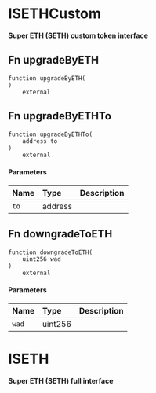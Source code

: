 # ISETHCustom

**Super ETH (SETH) custom token interface**

## Fn upgradeByETH

```solidity
function upgradeByETH(
) 
    external
```

## Fn upgradeByETHTo

```solidity
function upgradeByETHTo(
    address to
) 
    external
```

#### Parameters

| Name | Type | Description |
| :--- | :--- | :---------- |
| `to` | address |  |

## Fn downgradeToETH

```solidity
function downgradeToETH(
    uint256 wad
) 
    external
```

#### Parameters

| Name | Type | Description |
| :--- | :--- | :---------- |
| `wad` | uint256 |  |

# ISETH

**Super ETH (SETH) full interface**

